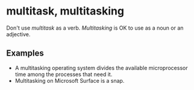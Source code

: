 # multitask, multitasking

Don't use *multitask* as a verb. *Multitasking* is OK to use as a noun or an adjective.

## Examples

- A multitasking operating system divides the available microprocessor time among the processes that need it.  
- Multitasking on Microsoft Surface is a snap.
